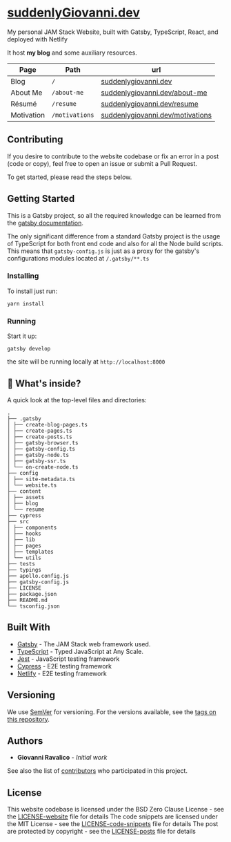 # [suddenlyGiovanni.dev]

My personal JAM Stack Website, built with Gatsby, TypeScript, React, and deployed with Netlify

It host **my blog** and some auxiliary resources.

| Page       | Path           | url                                                                              |
| ---------- | -------------- | -------------------------------------------------------------------------------- |
| Blog       | `/`            | [suddenlygiovanni.dev](https://www.suddenlygiovanni.dev)                         |
| About Me   | `/about-me`    | [suddenlygiovanni.dev/about-me](https://www.suddenlygiovanni.dev/about-me)       |
| Résumé     | `/resume`      | [suddenlygiovanni.dev/resume](https://www.suddenlygiovanni.dev/resume)           |
| Motivation | `/motivations` | [suddenlygiovanni.dev/motivations](https://www.suddenlygiovanni.dev/motivations) |

## Contributing

If you desire to contribute to the website codebase or fix an error in a post (code or copy), feel free to open an issue or submit a Pull Request.

To get started, please read the steps below.

## Getting Started

This is a Gatsby project, so all the required knowledge can be learned from the [gatsby documentation](https://www.gatsbyjs.org/docs/).

The only significant difference from a standard Gatsby project is the usage of TypeScript for both front end code and also for all the Node build scripts.
This means that `gatsby-config.js` is just as a proxy for the gatsby's configurations modules located at `/.gatsby/**.ts`

### Installing

To install just run:

```shell
yarn install
```

### Running

Start it up:

```shell
gatsby develop
```

the site will be running locally at `http://localhost:8000`

## 🧐 What's inside?

A quick look at the top-level files and directories:

```shell
.
├── .gatsby
│ ├── create-blog-pages.ts
│ ├── create-pages.ts
│ ├── create-posts.ts
│ ├── gatsby-browser.ts
│ ├── gatsby-config.ts
│ ├── gatsby-node.ts
│ ├── gatsby-ssr.ts
│ └── on-create-node.ts
├── config
│ ├── site-metadata.ts
│ └── website.ts
├── content
│ ├── assets
│ ├── blog
│ └── resume
├── cypress
├── src
│ ├── components
│ ├── hooks
│ ├── lib
│ ├── pages
│ ├── templates
│ └── utils
├── tests
├── typings
├── apollo.config.js
├── gatsby-config.js
├── LICENSE
├── package.json
├── README.md
└── tsconfig.json
```

## Built With

- [Gatsby] - The JAM Stack web framework used.
- [TypeScript] - Typed JavaScript at Any Scale.
- [Jest] - JavaScript testing framework
- [Cypress] - E2E testing framework
- [Netlify] - E2E testing framework

## Versioning

We use [SemVer] for versioning. For the versions available, see the [tags on this repository](https://github.com/your/project/tags).

## Authors

- **Giovanni Ravalico** - _Initial work_

See also the list of [contributors] who participated in this project.

## License

This website codebase is licensed under the BSD Zero Clause License - see the [LICENSE-website] file for details
The code snippets are licensed under the MIT License - see the [LICENSE-code-snippets] file for details
The post are protected by copyright - see the [LICENSE-posts] file for details

[suddenlygiovanni.dev]: https://overreacted.io/
[gatsby]: https://www.gatsbyjs.org
[typescript]: https://www.typescriptlang.org
[jest]: https://jestjs.io
[cypress]: https://www.cypress.io
[netlify]: https://www.netlify.com
[semver]: http://semver.org/
[contributors]: https://github.com/your/project/contributors
[license-website]: LICENSE-website.md
[license-code-snippets]: LICENSE-code-snippets.md
[license-posts]: LICENSE-posts.md
